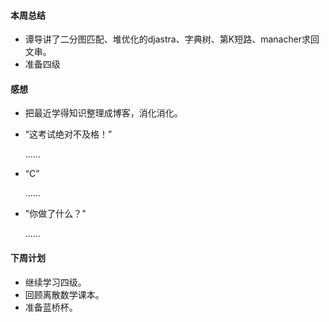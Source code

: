 #### 本周总结

+  谭导讲了二分图匹配、堆优化的djastra、字典树、第K短路、manacher求回文串。
+  准备四级

#### 感想

+  把最近学得知识整理成博客，消化消化。

+  “这考试绝对不及格！”

   ......

+  “C”
 
   ......

+  "你做了什么？"

   ......

#### 下周计划

+  继续学习四级。
+  回顾离散数学课本。
+  准备蓝桥杯。




